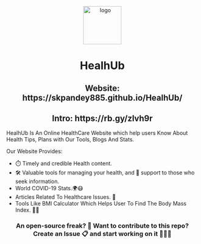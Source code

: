 <p align="center"><img src="https://i.postimg.cc/0jrF0hXM/2-1.png" alt="logo" width="100" height="100"></p> <h1 align="center"> HealhUb</h1>
<h2 align="center">Website: https://skpandey885.github.io/HealhUb/ </h2>
<h2 align="center">Intro: https://rb.gy/zlvh9r</h2>
<h>HealhUb Is An Online HealthCare Website which help users Know About Health Tips, Plans with Our Tools, Blogs And Stats.</p>
  <p class="Details">Our Website Provides:</p>
  <ul>
    <li>⏱️  Timely and credible Health content.</li>
    <li>🛠️ Valuable tools for managing your health, and 🤝 support to those who seek information.</li>
    <li>World COVID-19 Stats.🌍😷</li>
     <li>Articles Related To Healthcare Issues. 📄 </li>
   <li>Tools Like BMI Calculator Which Helps User To Find The Body Mass Index. 💪🏻 </li>
  </ul>
 <h3 align="center"> An open-source freak? 👀 Want to contribute to this repo? <br>
  Create an Issue 📋 and start working on it 👨🏻‍💻</h3>
  
 

